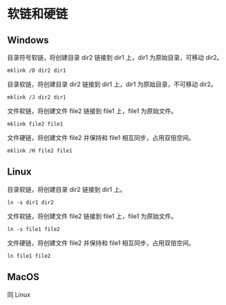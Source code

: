 # 软链和硬链

## Windows

目录符号软链，将创建目录 dir2 链接到 dir1 上，dir1 为原始目录，可移动 dir2。

`mklink /D dir2 dir1`

目录软链，将创建目录 dir2 链接到 dir1 上，dir1 为原始目录，不可移动 dir2。

`mklink /J dir2 dir1`

文件软链，将创建文件 file2 链接到 file1 上，file1 为原始文件。

`mklink file2 file1`

文件硬链，将创建文件 file2 并保持和 file1 相互同步，占用双倍空间。

`mklink /H file2 file1`

## Linux

目录软链，将创建目录 dir2 链接到 dir1 上。

`ln -s dir1 dir2`

文件软链，将创建文件 file2 链接到 file1 上，file1 为原始文件。

`ln -s file1 file2`

文件硬链，将创建文件 file2 并保持和 file1 相互同步，占用双倍空间。

`ln file1 file2`

## MacOS

同 Linux
